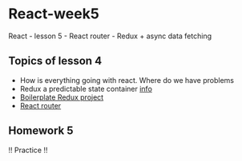 # React-week5
React - lesson 5 - React router - Redux + async data fetching

## Topics of lesson 4

- How is everything going with react. Where do we have problems
- Redux a predictable state container [info](https://redux.js.org/)
- [Boilerplate Redux project](https://github.com/HackYourFutureBelgium/React-week4/tree/master/lesson4/easy_redux/src) 
- [React router]()

## Homework 5

!! Practice !! 
